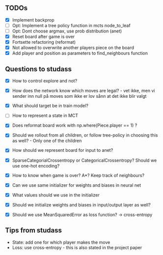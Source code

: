 ## TODOs
- [x] Implement backprop
- [ ] Opt: Implement a tree policy function in mcts node_to_leaf
- [ ] Opt: Dont choose argmax, use prob distribution (anet)
- [x] Reset board after game is over
- [x] Fortsette refactoring (reformat)
- [x] Not allowed to overwrite another players piece on the board
- [x] Add player and position as parameters to find_neighbours function

## Questions to studass
- [x] How to control explore and not?
- [x] How does the network know which moves are legal? - vet ikke, men vi sender inn null på moves som ikke er lov sånn at det ikke blir valgt
- [x] What should target be in train model?
- [ ] How to represent a state in MCT
- [x] Does reformat board work with np.where(Piece.player == 1) ?
- [x] Should we rollout from all children, or follow tree-policy in choosing this as well? - Only one of the children
- [x] How should we represent board for input to anet?

- [x] SparseCategorialCrossentropy or CategoricalCrossentropy? Should we use one-hot encoding?
- [x] How to know when game is over? A*? Keep track of neighbours?

- [x] Can we use same initializer for weights and biases in neural net
- [x] What values should we use in the initializer
- [x] Should we initialize weights and biases in input/output layer as well?
- [x] Should we use MeanSquaredError as loss function? -> cross-entropy

## Tips from studass
- State: add one for which player makes the move
- Loss: use cross-entropy - this is also stated in the project paper
